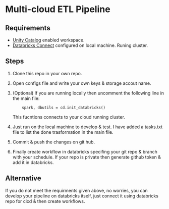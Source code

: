 # Multi-cloud ETL Pipeline

## Requirements
- [Unity Catalog](https://learn.microsoft.com/en-us/azure/databricks/data-governance/unity-catalog/enable-workspaces) enabled workspace.
- [Databricks Connect](https://learn.microsoft.com/en-us/azure/databricks/dev-tools/databricks-connect/python/install) configured on local machine. Runing cluster.

## Steps

1. Clone this repo in your own repo.

2. Open configs file and write your own keys & storage accout name.

3. (Optional) If you are running locally then uncomment the following line in the main file:
    ```
        spark, dbutils = cd.init_databricks()
    ```
    This fucntions connects to your cloud running cluster.
   
5. Just run on the local machine to develop & test. I have added a tasks.txt file to list the done trasformation in the main file.

6. Commit & push the changes on git hub.

7. Finally create workflow in databricks specifing your git repo & branch with your schedule. If your repo is private then generate github token & add it in databricks.

## Alternative

If you do not meet the requirments given above, no worries, you can develop your pipeline on databricks itself, just connect it using databricks repo for cicd & then create workflows.
    
